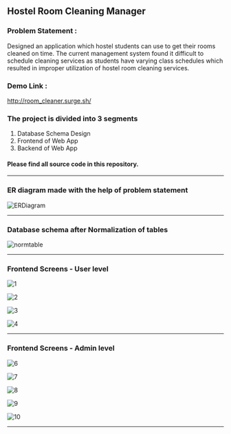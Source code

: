 ## Hostel Room Cleaning Manager

### Problem Statement : 
Designed an application which hostel students can use to get their rooms cleaned on time. The current management system found it difficult to schedule cleaning services as students have varying class schedules which resulted in improper utilization of hostel room cleaning services.

### Demo Link : 
http://room_cleaner.surge.sh/

### The project is divided into 3 segments
1. Database Schema Design
2. Frontend of Web App
3. Backend of Web App

#### Please find all source code in this repository.
----

### ER diagram made with the help of problem statement

![ERDiagram](https://user-images.githubusercontent.com/110824426/206792846-a1845450-730c-494f-bd01-e8139896850b.png)

-------

### Database schema after Normalization of tables

![normtable](https://user-images.githubusercontent.com/110824426/206792849-84be9296-8158-4021-a8a7-8667a0f8b2ff.png)

--------------

### Frontend Screens - User level
![1](https://user-images.githubusercontent.com/110824426/206792798-aee43ba4-d8b5-4479-872b-a104d2c798b1.png)

![2](https://user-images.githubusercontent.com/110824426/206794085-57d270b7-2e42-45f8-9292-d812b7859cdb.png)

![3](https://user-images.githubusercontent.com/110824426/206794089-3294b98a-9005-49e6-abfd-64645b6eebfc.png)

![4](https://user-images.githubusercontent.com/110824426/206794093-f0027e35-3c4d-4365-9b24-10e36784f626.png)

--------------

### Frontend Screens - Admin level

![6](https://user-images.githubusercontent.com/110824426/206792823-49cb26bd-0242-466c-9f8c-5789e59b0a88.png)

![7](https://user-images.githubusercontent.com/110824426/206792828-752f8936-f998-4a24-b4a2-544b22a43e0a.png)

![8](https://user-images.githubusercontent.com/110824426/206792833-b0900b58-9163-45a3-8677-e26b9a2af644.png)

![9](https://user-images.githubusercontent.com/110824426/206792835-4f005607-37ad-4788-acdc-43fa46386d16.png)

![10](https://user-images.githubusercontent.com/110824426/206792843-a387059b-9b0b-4b49-9a8d-08e33f2e595e.png)

------------------------
